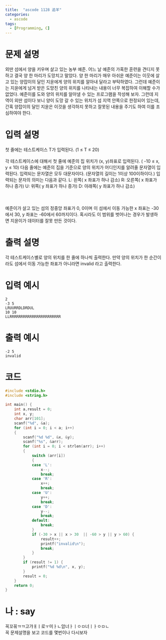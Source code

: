```yaml
---
title:  "ascode 1128 追羊"
categories:
  - ascode
tags:
  - [Programming, C]
---
```

# 문제 설명
외딴 섬에서 양을 키우며 살고 있는 농부 예준. 어느 날 예준의 가혹한 훈련을 견디지 못하고 결국 양 한 마리가 도망치고 말았다. 양 한 마리가 매우 아쉬운 예준이는 이웃에 살고 있는 양잡이의 달인 지윤에게 양의 위치를 알아내 달라고 부탁하였다. 그런데 예준이는 지윤에게 넘겨 받은 도망친 양의 위치를 나타내는 내용이 너무 복잡하여 이해할 수가 없었다. 예준이를 도와 양의 위치를 알아낼 수 있는 프로그램을 작성해 보자. 그런데 지역이 외딴 섬이다 보니 양이 도망 갈 수 있는 위치가 섬 지역 안쪽으로 한정되어 있는데, 간혹 양잡이의 달인 지윤은 이것을 생각하지 못하고 잘못된 내용을 주기도 하여 이를 조심하여야 한다.
# 입력 설명
첫 줄에는 테스트케이스 T가 입력된다. (1 ≤ T ≤ 20) 
<br>
<br>
각 테스트케이스에 대해서 첫 줄에 예준의 집 위치가 (x, y)좌표로 입력된다. ( -10 ≤ x, y ≤ 10) 다음 줄에는 예준의 집을 기준으로 양의 위치가 어디인지를 알려줄 문자열이 입력된다. 입력되는 문자열은 모두 대문자이다. (문자열의 길이는 1이상 100이하이다.) 입력되는 문자의 의미는 다음과 같다. L: 왼쪽( x 좌표가 하나 감소) R: 오른쪽( x 좌표가 하나 증가) U: 위쪽( y 좌표가 하나 증가) D: 아래쪽( y 좌표가 하나 감소)
<br>
<br>
<br>
<br>
예준이가 살고 있는 섬의 정중앙 좌표가 0, 0이며 이 섬에서 이동 가능한 x 좌표는 -30에서 30, y 좌표는 -60에서 60까지이다. 혹시라도 이 범위를 벗어나는 경우가 발생하면 지윤이가 데이터를 잘못 만든 것이다.<br>

# 출력 설명
각 테스트케이스별로 양의 위치를 한 줄에 하나씩 출력한다. 만약 양의 위치가 한 순간이라도 섬에서 이동 가능한 좌표가 아니라면 invalid 라고 출력한다.
# 입력 예시
```
2
-3 5
LRUURRDLDRDUL
10 10
LLRRRRRRRRRRRRRRRRRRRRRRR

```
# 출력 예시
```
-2 5
invalid
```
# 코드

```c
#include <stdio.h>
#include <string.h>
 
int main() {
    int a,result = 0;
    int x, y;
    char arr[101];
    scanf("%d", &a);
    for (int i = 0; i < a; i++)
    {
        scanf("%d %d", &x, &y);
        scanf("%s", &arr);
        for (int i = 0; i < strlen(arr); i++)
        {
            switch (arr[i])
            {
            case 'L':
                x--;
                break;
            case 'R':
                x++;
                break;
            case 'U':
                y++;
                break;
            case 'D':
                y--;
                break;
            default:
                break;
            }
            if (-30 > x || x > 30  || -60 > y || y > 60) {
                result++;
                printf("invalid\n");
                break;
            }
        }
        if (result != 1) {
            printf("%d %d\n", x, y);
        }
        result = 0;
    }
    return 0;
}
```

# 나 : say
꼭꼬꼮ㄲㄲ고갸ㅐㅣ로ㅜ미ㅏㄴ암너ㅏㅣㅇㅁ너ㅣㅏㅇㅁㄴ<br>
꼭 문제설명을 보고 코드를 몇번이나 다시보자